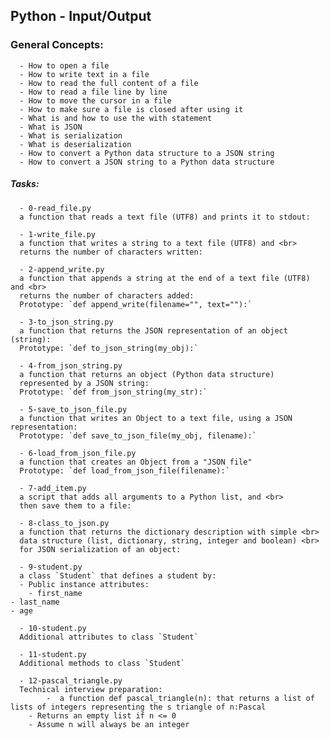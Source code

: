 ## Python - Input/Output
### General Concepts:
      - How to open a file
      - How to write text in a file
      - How to read the full content of a file
      - How to read a file line by line
      - How to move the cursor in a file
      - How to make sure a file is closed after using it
      - What is and how to use the with statement
      - What is JSON
      - What is serialization
      - What is deserialization
      - How to convert a Python data structure to a JSON string
      - How to convert a JSON string to a Python data structure

 ##### Tasks:
      - 0-read_file.py
      a function that reads a text file (UTF8) and prints it to stdout:

      - 1-write_file.py
      a function that writes a string to a text file (UTF8) and <br>
      returns the number of characters written:

      - 2-append_write.py
      a function that appends a string at the end of a text file (UTF8) and <br>
      returns the number of characters added:
      Prototype: `def append_write(filename="", text=""):`

      - 3-to_json_string.py
      a function that returns the JSON representation of an object (string):
      Prototype: `def to_json_string(my_obj):`

      - 4-from_json_string.py
      a function that returns an object (Python data structure)
      represented by a JSON string:
      Prototype: `def from_json_string(my_str):`

      - 5-save_to_json_file.py
      a function that writes an Object to a text file, using a JSON representation:
      Prototype: `def save_to_json_file(my_obj, filename):`

      - 6-load_from_json_file.py
      a function that creates an Object from a "JSON file"
      Prototype: `def load_from_json_file(filename):`

      - 7-add_item.py
      a script that adds all arguments to a Python list, and <br>
      then save them to a file:

      - 8-class_to_json.py
      a function that returns the dictionary description with simple <br>
      data structure (list, dictionary, string, integer and boolean) <br>
      for JSON serialization of an object:

      - 9-student.py
      a class `Student` that defines a student by:
      - Public instance attributes:
      	- first_name
	- last_name
	- age

      - 10-student.py
      Additional attributes to class `Student`

      - 11-student.py
      Additional methods to class `Student`

      - 12-pascal_triangle.py
      Technical interview preparation:
      		-  a function def pascal_triangle(n): that returns a list of lists of integers representing the s triangle of n:Pascal
		- Returns an empty list if n <= 0
		- Assume n will always be an integer
